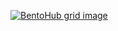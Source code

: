 [![BentoHub grid image](https://cloud.appwrite.io/v1/storage/buckets/667d390e003b1971a8be/files/66c5a6a8002c1e85e071/preview?project=667d35ca0017fb21fc6c)](https://bentohub.netlify.app/)

